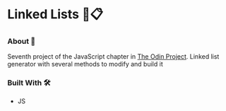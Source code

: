 # Linked Lists 🔗📋

### About 📖

Seventh project of the JavaScript chapter in [The Odin Project](https://www.theodinproject.com). Linked list generator with several methods to modify and build it

### Built With 🛠️

- JS

